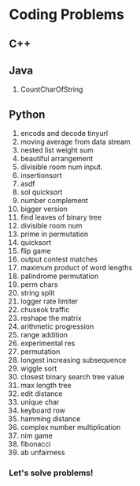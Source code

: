 # Coding Problems

## C++

## Java
1. CountCharOfString

## Python
1. encode and decode tinyurl 
2. moving average from data stream 
3. nested list weight sum 
4. beautiful arrangement 
5. divisible room num input. 
6. insertionsort 
7. asdf 
8. sol quicksort 
9. number complement 
10. bigger version 
11. find leaves of binary tree 
12. divisible room num 
13. prime in permutation 
14. quicksort 
15. flip game 
16. output contest matches 
17. maximum product of word lengths 
18. palindrome permutation 
19. perm chars 
20. string split 
21. logger rate limiter 
22. chuseok traffic 
23. reshape the matrix 
24. arithmetic progression 
25. range addition 
26. experimental res 
27. permutation 
28. longest increasing subsequence 
29. wiggle sort 
30. closest binary search tree value 
31. max length tree 
32. edit distance 
33. unique char 
34. keyboard row 
35. hamming distance 
36. complex number multiplication 
37. nim game 
38. fibonacci 
39. ab unfairness 

### Let's solve problems!
